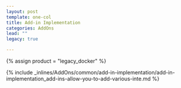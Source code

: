 ```yaml
---
layout: post
template: one-col
title: Add-in Implementation
categories: AddOns
lead: ""
legacy: true

---
```

{% assign product = "legacy_docker" %}

{% include _inlines/AddOns/common/add-in-implementation/add-in-implementation_add-ins-allow-you-to-add-various-inte.md %}
